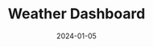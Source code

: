 ---
title: "Weather Dashboard"
date: 2024-01-05
image: "/images/projects/weather-screenshot.jpg"
description: "An interactive weather dashboard that displays current conditions and forecasts for any location. Features dynamic backgrounds that change based on weather conditions."
tags: ["JavaScript", "API Integration", "CSS3", "HTML5"]
sourceUrl: "https://github.com/yourusername/weather-dashboard"
liveUrl: "https://weather-dashboard-demo.vercel.app"
weight: 3
---